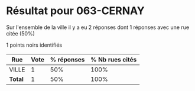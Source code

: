 # Résultat pour 063-CERNAY

Sur l'ensemble de la ville il y a eu 2 réponses dont 1 réponses avec une rue citée (50%)

1 points noirs identifiés

| Rue | Vote | % réponses | % Nb rues cités|
|-----|------|------------|----------------|
| VILLE | 1 | 50% | 100%|
| **Total** | 1 | 50% | 100%|

